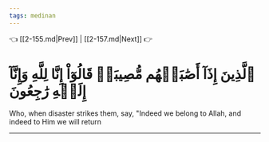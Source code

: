 ```yaml
---
tags: medinan
---
```


👈 [[2-155.md|Prev]] | [[2-157.md|Next]] 👉

# ٱلَّذِينَ إِذَآ أَصَٰبَتۡهُم مُّصِيبَةٞ قَالُوٓاْ إِنَّا لِلَّهِ وَإِنَّآ إِلَيۡهِ رَٰجِعُونَ

Who, when disaster strikes them, say, "Indeed we belong to Allah, and indeed to Him we will return

---

